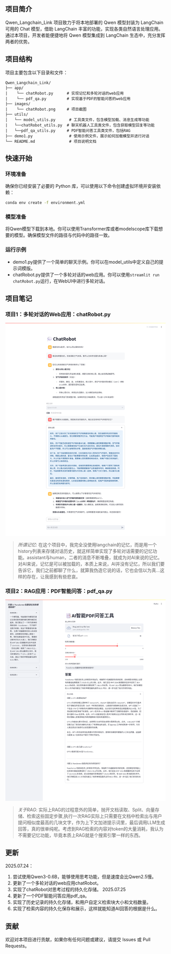 ## 项目简介
Qwen_Langchain_Link 项目致力于将本地部署的 Qwen 模型封装为 LangChain 可用的 Chat 模型，借助 LangChain 丰富的功能，实现各类自然语言处理应用。通过本项目，开发者能便捷地将 Qwen 模型集成到 LangChain 生态中，充分发挥两者的优势。

## 项目结构
项目主要包含以下目录和文件：
```
Qwen_Langchain_Link/
├── app/
|    └── chatRobot.py      # 实现记忆和多轮对话的web应用
|    └── pdf_qa.py         # 实现基于PDF的智能问答的web应用
├── images/
|    └── chatRobot.png     # 项目截图
├── utils/
│   └── model_utils.py      # 工具类文件，包含模型加载、消息生成等功能
|   └──chatRobot_utils.py  # 聊天机器人工具类文件，包含获取模型回复等功能
|   └──pdf_qa_utils.py     # PDF智能问答工具类文件，包括RAG
├── demo1.py                # 使用示例文件，展示如何加载模型并进行对话
└── README.md               # 项目说明文档
```
## 快速开始
### 环境准备
确保你已经安装了必要的 Python 库，可以使用以下命令创建虚拟环境并安装依赖：
```bash
conda env create -f environment.yml
```
### 模型准备
将Qwen模型下载到本地。你可以使用Transformer库或者modelscope库下载想要的模型。确保模型文件的路径与代码中的路径一致。

### 运行示例
- demo1.py提供了一个简单的聊天示例。你可以在model_utils中定义自己的提示词模版。
- chatRobot.py提供了一个多轮对话的web应用。你可以使用`streamlit run chatRobot.py`运行，在WebUI中进行多轮对话。

## 项目笔记
### 项目1：多轮对话的Web应用：chatRobot.py

<img src="screenshot/chatRobot.png" >

> *所谓记忆*:
在这个项目中，我完全没使用langchain的记忆，而是用一个history列表来存储对话历史，就这样简单实现了多轮对话需要的记忆功能。assistant与human，二者的消息不断堆叠，就成为对AI来说的记忆。对AI来说，记忆是可以被加载的，本质上来说，AI并没有记忆，所以我们要告诉它，我们之前都聊了什么，就算我伪造它说的话，它也会信以为真...这样的存在，让我感到有些悲哀。
### 项目2：RAG应用：PDF智能问答：pdf_qa.py

<img src="screenshot/pdf_qa.png">

>*关于RAG*:
实际上RAG的过程意外的简单，抛开文档读取、Split、向量存储、检索这些固定步骤,执行一次RAG实际上只需要在文档中检索出与用户提问相似度最高的几块文字，作为上下文加进提示词里，最后调用LLM生成回答，真的很单纯呢。考虑到RAG检索的内容对token的大量消耗，我认为不需要记忆功能，毕竟本质上RAG就是个搜索引擎一样的东西。
## 更新
2025.07.24：
1. 尝试使用Qwen3-0.6B，能够使用思考功能，但是速度会比Qwen2.5慢。
2. 更新了一个多轮对话的web应用chatRobot。
3. 实现了chatRobot对思考过程的持久化存储。
2025.07.25
1. 更新了一个PDF智能问答应用pdf_qa。
2. 实现了历史记录的持久化存储，和用户自定义检索块大小和文档数量。
3. 实现了检索内容的持久化保存和展示，这样就能知道AI回答的根据是什么。


## 贡献
欢迎对本项目进行贡献，如果你有任何问题或建议，请提交 Issues 或 Pull Requests。
